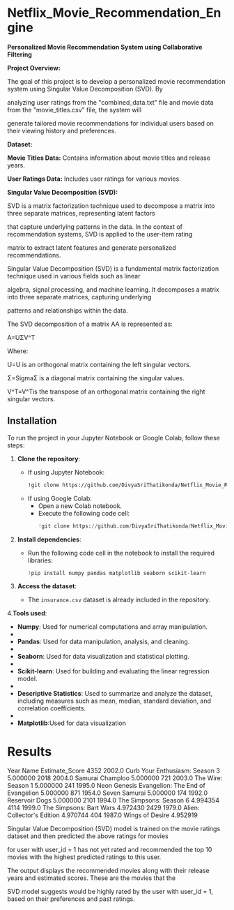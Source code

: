 # Netflix_Movie_Recommendation_Engine

**Personalized Movie Recommendation System using Collaborative Filtering**

**Project Overview:**

The goal of this project is to develop a personalized movie recommendation system using Singular Value Decomposition (SVD). By

analyzing user ratings from the "combined_data.txt" file and movie data from the "movie_titles.csv" file, the system will 

generate tailored movie recommendations for individual users based on their viewing history and preferences.

**Dataset:**

**Movie Titles Data:** Contains information about movie titles and release years.

**User Ratings Data:** Includes user ratings for various movies.

    
**Singular Value Decomposition (SVD):**

SVD is a matrix factorization technique used to decompose a matrix into three separate matrices, representing latent factors

that capture underlying patterns in the data. In the context of recommendation systems, SVD is applied to the user-item rating 

matrix to extract latent features and generate personalized recommendations.

Singular Value Decomposition (SVD) is a fundamental matrix factorization technique used in various fields such as linear

algebra, signal processing, and machine learning. It decomposes a matrix into three separate matrices, capturing underlying 

patterns and relationships within the data.

The SVD decomposition of a matrix AA is represented as:

A=UΣV^T

Where:

U=U is an orthogonal matrix containing the left singular vectors.

Σ=SigmaΣ is a diagonal matrix containing the singular values.
 
V^T=V^Tis the transpose of an orthogonal matrix containing the right singular vectors.

## Installation

To run the project in your Jupyter Notebook or Google Colab, follow these steps:

1. **Clone the repository**:
   - If using Jupyter Notebook:
     ```bash
     !git clone https://github.com/DivyaSriThatikonda/Netflix_Movie_Recommendation_Engine.git
     ```
   - If using Google Colab:
     - Open a new Colab notebook.
     - Execute the following code cell:
       ```python
       !git clone https://github.com/DivyaSriThatikonda/Netflix_Movie_Recommendation_Engine.git
       ```
2. **Install dependencies**:
   - Run the following code cell in the notebook to install the required libraries:
     ```python
     !pip install numpy pandas matplotlib seaborn scikit-learn
     ```

3. **Access the dataset**:
   - The `insurance.csv` dataset is already included in the repository. 

4.**Tools used**:
- **Numpy**: Used for numerical computations and array manipulation.
- 
- **Pandas**: Used for data manipulation, analysis, and cleaning.
- 
- **Seaborn**: Used for data visualization and statistical plotting.
- 
- **Scikit-learn**: Used for building and evaluating the linear regression model.
- 
- **Descriptive Statistics**: Used to summarize and analyze the dataset, including measures such as mean, median, standard deviation, and correlation coefficients.
- 
- **Matplotlib**:Used for data visualization

 # Results
   Year                                            Name  Estimate_Score
4352  2002.0                  Curb Your Enthusiasm: Season 3        5.000000
2018  2004.0                                Samurai Champloo        5.000000
721   2003.0                              The Wire: Season 1        5.000000
241   1995.0  Neon Genesis Evangelion: The End of Evangelion        5.000000
871   1954.0                                   Seven Samurai        5.000000
174   1992.0                                  Reservoir Dogs        5.000000
2101  1994.0                          The Simpsons: Season 6        4.994354
4114  1999.0                         The Simpsons: Bart Wars        4.972430
2429  1979.0                      Alien: Collector's Edition        4.970744
404   1987.0                                 Wings of Desire        4.952919

Singular Value Decomposition (SVD) model is trained on the movie ratings dataset and then predicted the above ratings for movies 

for user with user_id = 1 has not yet rated and recommended the top 10 movies with the highest predicted ratings to this user.

The output displays the recommended movies along with their release years and estimated scores. These are the movies that the 

SVD model suggests would be highly rated by the user with user_id = 1, based on their preferences and past ratings.

